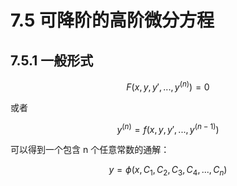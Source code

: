 # 7.5 可降阶的高阶微分方程

## 7.5.1 一般形式

$$
F(x, y, y', ... ,y^{(n)}) = 0
$$

或者

$$
y^{(n)} = f(x, y, y', ... ,y^{(n - 1)})
$$

可以得到一个包含 n 个任意常数的通解：

$$
y = \phi(x, C_1, C_2, C_3, C_4, ... , C_n)
$$
